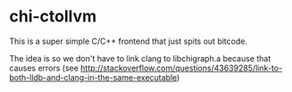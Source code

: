 # chi-ctollvm

This is a super simple C/C++ frontend that just spits out bitcode. 

The idea is so we don't have to link clang to libchigraph.a because that causes errors (see http://stackoverflow.com/questions/43639285/link-to-both-lldb-and-clang-in-the-same-executable)


